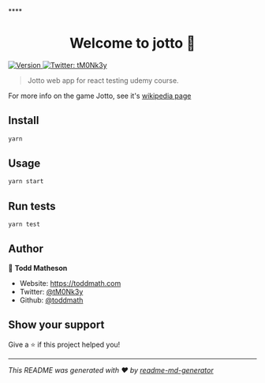 ****<h1 align="center">Welcome to jotto 👋</h1>
<p>
  <a href="https://www.npmjs.com/package/jotto" target="_blank">
    <img alt="Version" src="https://img.shields.io/npm/v/jotto.svg">
  </a>
  <a href="https://twitter.com/tM0Nk3y" target="_blank">
    <img alt="Twitter: tM0Nk3y" src="https://img.shields.io/twitter/follow/tM0Nk3y.svg?style=social" />
  </a>
</p>

> Jotto web app for react testing udemy course.
<p>
For more info on the game Jotto, see it's <a href="https://en.wikipedia.org/wiki/Jotto" target="_blank" alt="Jotto Wikipedia">wikipedia page</a>
</p>

## Install

```sh
yarn
```

## Usage

```sh
yarn start
```

## Run tests

```sh
yarn test
```

## Author

👤 **Todd Matheson**

* Website: https://toddmath.com
* Twitter: [@tM0Nk3y](https://twitter.com/tM0Nk3y)
* Github: [@toddmath](https://github.com/toddmath)

## Show your support

Give a ⭐️ if this project helped you!

***
_This README was generated with ❤️ by [readme-md-generator](https://github.com/kefranabg/readme-md-generator)_